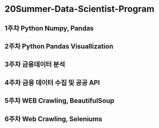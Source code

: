 ﻿# 20Summer-Data-Scientist-Program
## 1주차 Python Numpy, Pandas
## 2주차 Python Pandas Visuallization
## 3주차 금융데이터 분석
## 4주차 금융 데이터 수집 및 공공 API
## 5주차 WEB Crawling, BeautifulSoup
## 6주차 Web Crawling, Seleniums